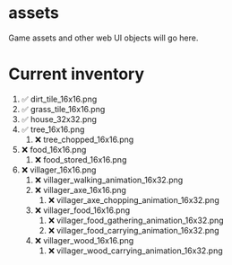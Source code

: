 # assets
Game assets and other web UI objects will go here.
# Current inventory
1. ✅ dirt_tile_16x16.png
2. ✅ grass_tile_16x16.png
3. ✅ house_32x32.png
4. ✅ tree_16x16.png
   1. ❌ tree_chopped_16x16.png
5. ❌ food_16x16.png
   1. ❌ food_stored_16x16.png 
6. ❌ villager_16x16.png
   1. ❌ villager_walking_animation_16x32.png
   2. ❌ villager_axe_16x16.png
      1. ❌ villager_axe_chopping_animation_16x32.png
   3. ❌ villager_food_16x16.png
      1. ❌ villager_food_gathering_animation_16x32.png
      2. ❌ villager_food_carrying_animation_16x32.png
   5. ❌ villager_wood_16x16.png
      1. ❌ villager_wood_carrying_animation_16x32.png
